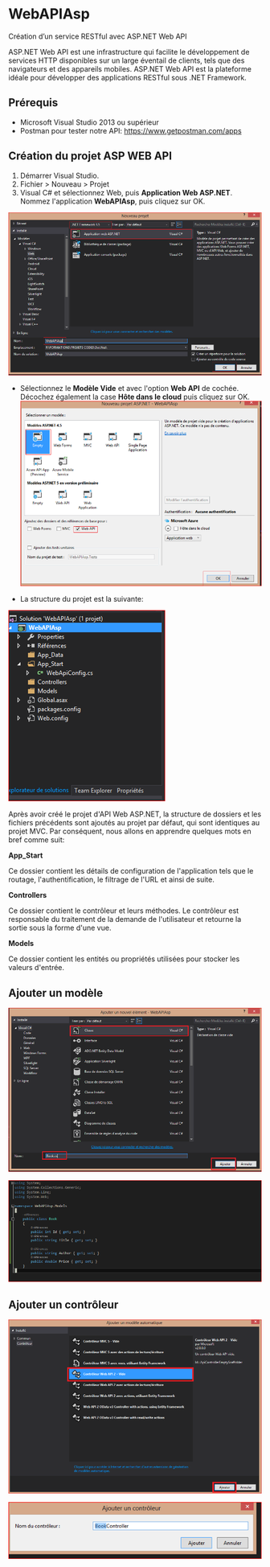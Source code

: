 # WebAPIAsp
Création d’un service RESTful avec ASP.NET Web API

ASP.NET Web API est une infrastructure qui facilite le développement de services HTTP disponibles sur un large éventail de clients, tels que des navigateurs et des appareils mobiles. ASP.NET Web API est la plateforme idéale pour développer des applications RESTful sous .NET Framework. 

## Prérequis
*	Microsoft Visual Studio 2013 ou supérieur 
* Postman pour tester notre API: https://www.getpostman.com/apps

## Création du projet ASP WEB API

1. Démarrer Visual Studio.
2. Fichier > Nouveau > Projet
3. Visual C# et sélectionnez Web, puis **Application Web ASP.NET**. Nommez l'application **WebAPIAsp**, puis cliquez sur OK.

![capture 1](https://github.com/anicetkeric/WebAPIAsp/blob/master/WebAPIAsp/screen/1.PNG)

* Sélectionnez le **Modèle Vide** et avec l'option **Web API** de cochée. Décochez également la case **Hôte dans le cloud** puis cliquez sur OK.
![capture 2](https://github.com/anicetkeric/WebAPIAsp/blob/master/WebAPIAsp/screen/2.PNG)

* La structure du projet est la suivante:

![capture 3](https://github.com/anicetkeric/WebAPIAsp/blob/master/WebAPIAsp/screen/3.PNG)

Après avoir créé le projet d'API Web ASP.NET, la structure de dossiers et les fichiers précédents sont ajoutés au projet par défaut, qui sont identiques au projet MVC. Par conséquent, nous allons en apprendre quelques mots en bref comme suit:

**App_Start**

Ce dossier contient les détails de configuration de l'application tels que le routage, l'authentification, le filtrage de l'URL et ainsi de suite.

**Controllers**

Ce dossier contient le contrôleur et leurs méthodes. Le contrôleur est responsable du traitement de la demande de l'utilisateur et retourne la sortie sous la forme d'une vue.

**Models**

Ce dossier contient les entités ou propriétés utilisées pour stocker les valeurs d'entrée.


## Ajouter un modèle
![capture 4](https://github.com/anicetkeric/WebAPIAsp/blob/master/WebAPIAsp/screen/4.PNG)

![capture 5](https://github.com/anicetkeric/WebAPIAsp/blob/master/WebAPIAsp/screen/5.PNG)

## Ajouter un contrôleur

![capture 6](https://github.com/anicetkeric/WebAPIAsp/blob/master/WebAPIAsp/screen/6.PNG)

![capture 7](https://github.com/anicetkeric/WebAPIAsp/blob/master/WebAPIAsp/screen/7.PNG)
